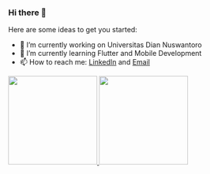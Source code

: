 ### Hi there 👋

Here are some ideas to get you started:

- 🔭 I’m currently working on Universitas Dian Nuswantoro  
- 🌱 I’m currently learning Flutter and Mobile Development  
- 📫 How to reach me: [LinkedIn](https://www.linkedin.com/in/manuel-eric-saputra/) and [Email](mailto:manueleric.saputra@gmail.com)

<p align="left">
<a href="https://github.com/ManuelEric31">
  <img height="180em" src="https://github-readme-stats-eight-theta.vercel.app/api?username=ManuelEric31&show_icons=true&theme=algolia&include_all_commits=true&count_private=true"/>
  <img height="180em" src="https://github-readme-stats-eight-theta.vercel.app/api/top-langs/?username=ManuelEric31&layout=compact&theme=algolia"/>
</a>
</p>
